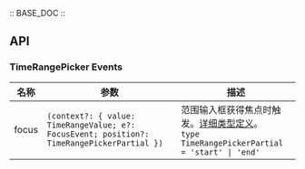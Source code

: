 :: BASE_DOC ::

## API


### TimeRangePicker Events

名称 | 参数 | 描述
-- | -- | --
focus | `(context?: { value: TimeRangeValue; e?: FocusEvent; position?: TimeRangePickerPartial }) ` | 范围输入框获得焦点时触发。[详细类型定义](https://github.com/Tencent/tdesign-mobile-vue/tree/develop/src/time-picker/type.ts)。<br/>`type TimeRangePickerPartial = 'start' \| 'end'`<br/>

